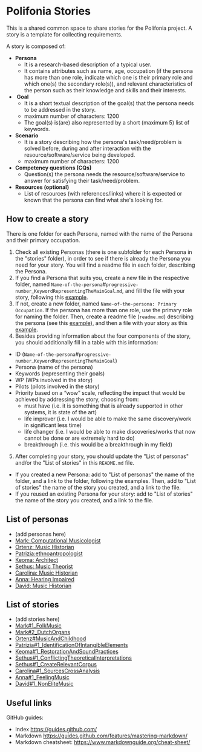 # Polifonia Stories

This is a shared common space to share stories for the Polifonia project. A story is a template for collecting requirements.

A story is composed of:
- **Persona**
    - It is a research-based description of a typical user.
    - It contains attributes such as name, age, occupation (if the persona has more than one role, indicate which one is their primary role and which one(s) the secondary role(s)), and relevant characteristics of the person such as their knowledge and skills and their interests.
-  **Goal**
    - It is a short textual description of the goal(s) that the persona needs to be addressed in the story.
    - maximum number of characters: 1200
    - The goal(s) is(are) also represented by a short (maximum 5) list of keywords.
- **Scenario**
    - It is a story describing how the persona's task/need/problem is solved before, during and after interaction with the resource/software/service being developed.
    - maximum number of characters: 1200
- **Competency questions (CQs)**
    - Question(s) the persona needs the resource/software/service to answer for satisfying their task/need/problem.
-  **Resources (optional)**
    - List of resources (with references/links) where it is expected or known that the persona can find what she's looking for.

## How to create a story

There is one folder for each Persona, named with the name of the Persona and their primary occupation.

1. Check all existing Personas (there is one subfolder for each Persona in the "stories" folder), in order to see if there is already the Persona you need for your story. You will find a readme file in each folder, describing the Persona.
2. If you find a Persona that suits you, create a new file in the respective folder, named ``Name-of-the-persona``#``progressive-number``_``KeywordRepresentingTheMainGoal``.``md``, and fill the file with your story, following this [example](https://github.com/polifonia-project/stories/blob/main/Sethus:%20Music%20Theorist/Sethus%231_ConflictingTheoreticalInterpretations.md).
3. If not, create a new folder, named ``Name-of-the-persona: Primary Occupation``. If the persona has more than one role, use the primary role for naming the folder. Then, create a readme file (``readme.md``) describing the persona (see this [example]( https://github.com/polifonia-project/stories/blob/main/Sethus:%20Music%20Theorist/readme.md)), and then a file with your story as this [example](https://github.com/polifonia-project/stories/blob/main/Sethus:%20Music%20Theorist/Sethus%231_ConflictingTheoreticalInterpretations.md).
4. Besides providing information about the four components of the story, you should additionally fill in a table with this information:
- ID (``Name-of-the-persona``#``progressive-number``_``KeywordRepresentingTheMainGoal``)
- Persona (name of the persona)
- Keywords (representing their goals)
- WP (WPs involved in the story)
- Pilots (pilots involved in the story)
- Priority based on a “wow” scale, reflecting the impact that would be achieved by addressing the story, choosing from:
    - must have (i.e. it is something that is already supported in other systems, it is state of the art)
    - life improver (i.e. I would be able to make the same discovery/work in significant less time)
    - life changer (i.e. I would be able to make discoveries/works that now cannot be done or are extremely hard to do)
    - breakthrough (i.e. this would be a breakthrough in my field)
5. After completing your story, you should update the "List of personas" and/or the "List of stories" in this ``README.md`` file.
- If you created a new Persona: add to "List of personas" the name of the folder, and a link to the folder, following the examples. Then, add to "List of stories" the name of the story you created, and a link to the file.
- If you reused an existing Persona for your story: add to "List of stories" the name of the story you created, and a link to the file.

## List of personas

- (add personas here)
- [Mark: Computational Musicologist](https://github.com/polifonia-project/stories/tree/main/Mark:%20Computational%20Musicologist)
- [Ortenz: Music Historian](https://github.com/polifonia-project/stories/tree/main/Ortenz:%20Music%20Historian)
- [Patrizia:ethnoantropologist](https://github.com/polifonia-project/stories/tree/main/Patrizia:ethnoantrhropologist)
- [Keoma: Architect](https://github.com/polifonia-project/stories/tree/main/Keoma:%20Architect)
- [Sethus: Music Theorist](https://github.com/polifonia-project/stories/tree/main/Sethus:%20Music%20Theorist)
- [Carolina: Music Historian](https://github.com/polifonia-project/stories/blob/main/Carolina:%20Music%20Historian)
- [Anna: Hearing Impaired](https://github.com/polifonia-project/stories/tree/main/anna:hearing-impaired)
- [David: Music Historian](https://github.com/polifonia-project/stories/tree/main/David:Music-Historian)

## List of stories

- (add stories here)
- [Mark#1_FolkMusic](https://github.com/polifonia-project/stories/blob/main/Mark:%20Computational%20Musicologist/Mark%23_1folkMusic.md)
- [Mark#2_DutchOrgans](https://github.com/polifonia-project/stories/blob/main/Mark:%20Computational%20Musicologist/Mark%232_dutchOrgans.md)
- [Ortenz#MusicAndChildhood](https://github.com/polifonia-project/stories/blob/main/Ortenz:%20Music%20Historian/Ortenz%23MusicAndChildhood.md)
- [Patrizia#1_IdentificationOfIntangibleElements](https://github.com/polifonia-project/stories/blob/main/Patrizia:ethnoantrhropologist/Patrizia%231_IdentificationOfIntangibleElements.md)
- [Keoma#1_RestorationAndSoundPractices](https://github.com/polifonia-project/stories/blob/main/Keoma:%20Architect/Keoma%231_RestorationAndSoundPractices.md)
- [Sethus#1_ConflictingTheoreticalInterpretations](https://github.com/polifonia-project/stories/blob/main/Sethus:%20Music%20Theorist/Sethus%231_ConflictingTheoreticalInterpretations.md)
- [Sethus#1_CreateRelevantCorpus](https://github.com/polifonia-project/stories/blob/main/Sethus:%20Music%20Theorist/CreateRelevantCorpus.md)
- [Carolina#1_SourcesCrossAnalysis](https://github.com/polifonia-project/stories/blob/main/Carolina:%20Music%20Historian/Carolina%231_SourcesCrossAnalysis.md)
- [Anna#1_FeelingMusic](https://github.com/polifonia-project/stories/blob/main/anna:hearing-impaired/Anna%231_hearingMusic.md)
- [David#1_NonEliteMusic](https://github.com/polifonia-project/stories/blob/main/David:Music-Historian/David%231_musichistorian.md)


## Useful links

GitHub guides:
- Index https://guides.github.com/
- Markdown https://guides.github.com/features/mastering-markdown/
- Markdown cheatsheet: https://www.markdownguide.org/cheat-sheet/
